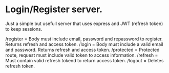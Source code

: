# Login/Register server.

Just a simple but usefull server that uses express and JWT (refresh token) to keep sessions.

/register = Body must include email, password and repassword to register. Returns refresh and access token.
/login = Body must include a valid email and password. Returns refresh and access token.
/protected = Protected route, request must include valid token to access information. 
/refresh = Must contain valid refresh tokend to return access token.
/logout = Deletes refresh token.
